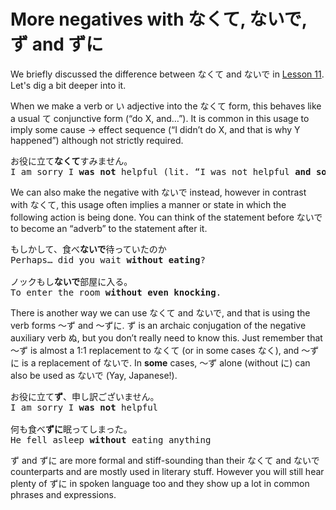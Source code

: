 # More negatives with なくて, ないで, ず and ずに

We briefly discussed the difference between なくて and ないで in [Lesson 11](../../Section1/Part1/Lesson11.md). Let's dig a bit deeper into it.

When we make a verb or い adjective into the なくて form, this behaves like a usual て conjunctive form (“do X, and…”). It is common in this usage to imply some cause \-\> effect sequence (“I didn’t do X, and that is why Y happened”) although not strictly required. 

<pre>
お役に立て<b>なくて</b>すみません。  
I am sorry I <b>was not</b> helpful (lit. “I was not helpful <b>and so</b> I am sorry”)
</pre>

We can also make the negative with ないで instead, however in contrast with なくて, this usage often implies a manner or state in which the following action is being done. You can think of the statement before ないで to become an “adverb” to the statement after it.

<pre>
もしかして、食べ<b>ないで</b>待っていたのか
Perhaps… did you wait <b>without eating</b>?

ノックもし<b>ないで</b>部屋に入る。
To enter the room <b>without even knocking</b>.
</pre>

There is another way we can use なくて and ないで, and that is using the verb forms 〜ず and 〜ずに. ず is an archaic conjugation of the negative auxiliary verb ぬ, but you don’t really need to know this. Just remember that 〜ず is almost a 1:1 replacement to なくて (or in some cases なく), and 〜ずに is a replacement of ないで. In **some** cases, 〜ず alone (without に) can also be used as ないで (Yay, Japanese!).

<pre>
お役に立て<b>ず</b>、申し訳ございません。
I am sorry I <b>was not</b> helpful

何も食べ<b>ずに</b>眠ってしまった。
He fell asleep <b>without</b> eating anything
</pre>

ず and ずに are more formal and stiff-sounding than their なくて and ないで counterparts and are mostly used in literary stuff. However you will still hear plenty of ずに in spoken language too and they show up a lot in common phrases and expressions.
